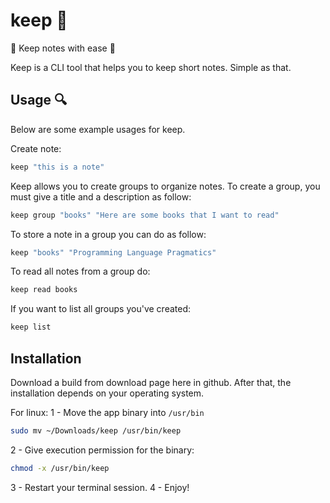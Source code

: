 # keep 📔

🌟 Keep notes with ease 🌟

Keep is a CLI tool that helps you to keep short notes. Simple as that.

## Usage 🔍

Below are some example usages for keep.

Create note:
```sh
keep "this is a note"
```

Keep allows you to create groups to organize notes. To create a group, you must
give a title and a description as follow:
```sh
keep group "books" "Here are some books that I want to read"
```

To store a note in a group you can do as follow:
```sh
keep "books" "Programming Language Pragmatics"
```

To read all notes from a group do:
```sh
keep read books
```

If you want to list all groups you've created:
```sh
keep list
```

## Installation

Download a build from download page here in github. After that, the installation
depends on your operating system. 

For linux:
1 - Move the app binary into `/usr/bin`
```sh
sudo mv ~/Downloads/keep /usr/bin/keep
```

2 - Give execution permission for the binary:
```sh
chmod -x /usr/bin/keep
```

3 - Restart your terminal session.
4 - Enjoy!